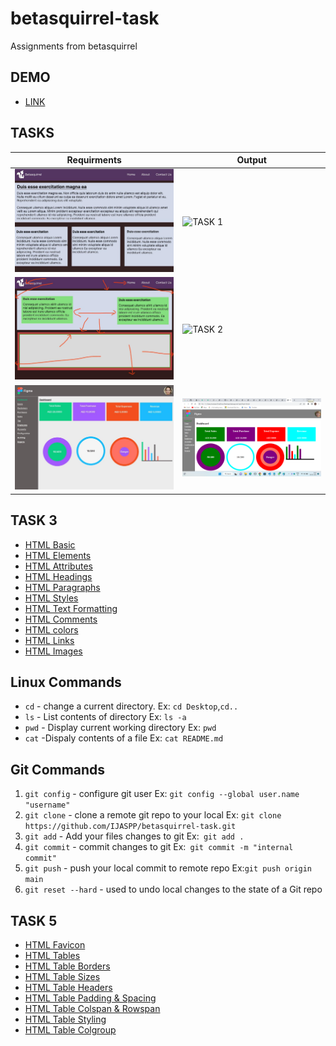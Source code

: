 # betasquirrel-task
Assignments from  betasquirrel


## DEMO
- [LINK](https://ijaspp.github.io/betasquirrel-task/)

## TASKS

| Requirments                 | Output                       |
|-----------------------------|------------------------------|
|![TASK 1](images/input-1.jpg)|![TASK 1](/output-1.png)|
|![TASK 2](images/input-2.jpg)|![TASK 2](/output-2.png)|
|![TASK 4](images/input-4.jpg)|![TASK 4](images/output-4.png)|
## TASK 3
- [HTML Basic](https://www.w3schools.com/html/html_basic.asp)
- [HTML Elements](https://www.w3schools.com/html/html_elements.asp)
- [HTML Attributes](https://www.w3schools.com/html/html_attributes.asp)
- [HTML Headings](https://www.w3schools.com/html/html_headings.asp)
- [HTML Paragraphs](https://www.w3schools.com/html/html_paragraphs.asp)
- [HTML Styles](https://www.w3schools.com/html/html_styles.asp)
- [HTML Text Formatting](https://www.w3schools.com/html/html_formatting.asp)
- [HTML Comments](https://www.w3schools.com/html/html_comments.asp)
- [HTML colors](https://www.w3schools.com/html/html_comments.asp)
- [HTML Links](https://www.w3schools.com/html/html_comments.asp)
- [HTML Images](https://www.w3schools.com/html/html_images.asp)

## Linux Commands
- `cd` - change a current directory. Ex: `cd Desktop`,`cd.. `
- `ls` - List contents of directory Ex: `ls -a `
- `pwd` - Display current working directory Ex: `pwd`
- `cat` -Dispaly contents of a file Ex: `cat README.md`
## Git Commands
1. `git config` - configure git user Ex: `git config --global user.name "username"`
2. `git clone` - clone a remote git repo to your local Ex: `git clone https://github.com/IJASPP/betasquirrel-task.git`
3. `git add` - Add your files changes to git Ex:` git add .`
4. `git commit` - commit changes to git Ex:` git commit -m "internal commit"`
5. `git push` - push your local commit to remote repo Ex:`git push origin main`
6. `git reset --hard` - used to undo local changes to the state of a Git repo  
## TASK 5
- [HTML Favicon](https://www.w3schools.com/html/html_favicon.asp)
- [HTML Tables](https://www.w3schools.com/html/html_tables.asp)
- [HTML Table Borders](https://www.w3schools.com/html/html_table_borders.asp)
- [HTML Table Sizes](https://www.w3schools.com/html/html_table_sizes.asp)
- [HTML Table Headers](https://www.w3schools.com/html/html_table_headers.asp)
- [HTML Table Padding & Spacing](https://www.w3schools.com/html/html_table_padding_spacing.asp)
- [HTML Table Colspan & Rowspan](https://www.w3schools.com/html/html_table_colspan_rowspan.asp)
- [HTML Table Styling](https://www.w3schools.com/html/html_table_styling.asp)
- [HTML Table Colgroup](https://www.w3schools.com/html/html_table_colgroup.asp)
